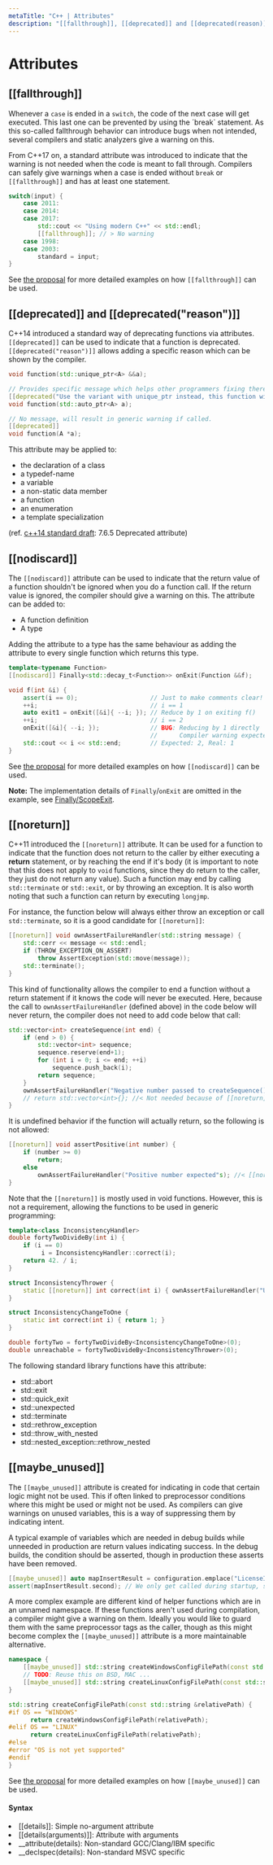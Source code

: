 ```yaml
---
metaTitle: "C++ | Attributes"
description: "[[fallthrough]], [[deprecated]] and [[deprecated(reason)]], [[nodiscard]], [[noreturn]], [[maybe_unused]]"
---
```


# Attributes




## [[fallthrough]]


Whenever a `case` is ended in a `switch`, the code of the next case will get executed. This last one can be prevented by using the ´break` statement.
As this so-called fallthrough behavior can introduce bugs when not intended, several compilers and static analyzers give a warning on this.

From C++17 on, a standard attribute was introduced to indicate that the warning is not needed when the code is meant to fall through.
Compilers can safely give warnings when a case is ended without `break` or `[[fallthrough]]` and has at least one statement.

```cpp
switch(input) {
    case 2011:
    case 2014:
    case 2017:
        std::cout << "Using modern C++" << std::endl;
        [[fallthrough]]; // > No warning
    case 1998:
    case 2003:
        standard = input;
}

```

See [the proposal](https://isocpp.org/files/papers/P0188R0.pdf) for more detailed examples on how `[[fallthrough]]` can be used.



## [[deprecated]] and [[deprecated("reason")]]


C++14 introduced a standard way of deprecating functions via attributes. `[[deprecated]]` can be used to indicate that a function is deprecated. `[[deprecated("reason")]]` allows adding a specific reason which can be shown by the compiler.

```cpp
void function(std::unique_ptr<A> &&a);

// Provides specific message which helps other programmers fixing there code
[[deprecated("Use the variant with unique_ptr instead, this function will be removed in the next release")]]
void function(std::auto_ptr<A> a);

// No message, will result in generic warning if called.
[[deprecated]]
void function(A *a);

```

This attribute may be applied to:

- the declaration of a class
- a typedef-name
- a variable
- a non-static data member
- a function
- an enumeration
- a template specialization

(ref. [c++14 standard draft](http://www.open-std.org/jtc1/sc22/wg21/docs/papers/2013/n3797.pdf): 7.6.5  Deprecated attribute)



## [[nodiscard]]


The `[[nodiscard]]` attribute can be used to indicate that the return value of a function shouldn't be ignored when you do a function call. If the return value is ignored, the compiler should give a warning on this. The attribute can be added to:

- A function definition
- A type

Adding the attribute to a type has the same behaviour as adding the attribute to every single function which returns this type.

```cpp
template<typename Function>
[[nodiscard]] Finally<std::decay_t<Function>> onExit(Function &&f);

void f(int &i) {
    assert(i == 0);                    // Just to make comments clear!
    ++i;                               // i == 1
    auto exit1 = onExit([&i]{ --i; }); // Reduce by 1 on exiting f()
    ++i;                               // i == 2
    onExit([&i]{ --i; });              // BUG: Reducing by 1 directly
                                       //      Compiler warning expected
    std::cout << i << std::end;        // Expected: 2, Real: 1
}

```

See [the proposal](http://www.open-std.org/jtc1/sc22/wg21/docs/papers/2015/p0068r0.pdf) for more detailed examples on how `[[nodiscard]]` can be used.

**Note:** The implementation details of `Finally`/`onExit` are omitted in the example, see [Finally/ScopeExit](http://stackoverflow.com/documentation/c%2b%2b/1320/raii-resource-acquisition-is-initialization/4551/finally-scopeexit).



## [[noreturn]]


C++11 introduced the `[[noreturn]]` attribute.
It can be used for a function to indicate that the function does not return to the caller by either executing a **return** statement, or by reaching the end if it's body (it is important to note that this does not apply to `void` functions, since they do return to the caller, they just do not return any value). Such a function may end by calling `std::terminate` or `std::exit`, or by throwing an exception. It is also worth noting that such a function can return by executing `longjmp`.

For instance, the function below will always either throw an exception or call `std::terminate`, so it is a good candidate for `[[noreturn]]`:

```cpp
[[noreturn]] void ownAssertFailureHandler(std::string message) {
    std::cerr << message << std::endl;
    if (THROW_EXCEPTION_ON_ASSERT)
        throw AssertException(std::move(message));
    std::terminate();
}

```

This kind of functionality allows the compiler to end a function without a return statement if it knows the code will never be executed. Here, because the call to `ownAssertFailureHandler` (defined above) in the code below will never return, the compiler does not need to add code below that call:

```cpp
std::vector<int> createSequence(int end) {
    if (end > 0) {
        std::vector<int> sequence;
        sequence.reserve(end+1);
        for (int i = 0; i <= end; ++i)
            sequence.push_back(i);
        return sequence;
    }
    ownAssertFailureHandler("Negative number passed to createSequence()"s);
    // return std::vector<int>{}; //< Not needed because of [[noreturn]]
}

```

It is undefined behavior if the function will actually return, so the following is not allowed:

```cpp
[[noreturn]] void assertPositive(int number) {
    if (number >= 0)
        return;
    else
        ownAssertFailureHandler("Positive number expected"s); //< [[noreturn]]
}

```

Note that the `[[noreturn]]` is mostly used in void functions. However, this is not a requirement, allowing the functions to be used in generic programming:

```cpp
template<class InconsistencyHandler>
double fortyTwoDivideBy(int i) {
    if (i == 0)
         i = InconsistencyHandler::correct(i);
    return 42. / i;
}

struct InconsistencyThrower {
    static [[noreturn]] int correct(int i) { ownAssertFailureHandler("Unknown inconsistency"s); }
}

struct InconsistencyChangeToOne {
    static int correct(int i) { return 1; }
}

double fortyTwo = fortyTwoDivideBy<InconsistencyChangeToOne>(0);
double unreachable = fortyTwoDivideBy<InconsistencyThrower>(0);

```

The following standard library functions have this attribute:

- std::abort
- std::exit
- std::quick_exit
- std::unexpected
- std::terminate
- std::rethrow_exception
- std::throw_with_nested
- std::nested_exception::rethrow_nested



## [[maybe_unused]]


The `[[maybe_unused]]` attribute is created for indicating in code that certain logic might not be used. This if often linked to preprocessor conditions where this might be used or might not be used. As compilers can give warnings on unused variables, this is a way of suppressing them by indicating intent.

A typical example of variables which are needed in debug builds while unneeded in production are return values indicating success. In the debug builds, the condition should be asserted, though in production these asserts have been removed.

```cpp
[[maybe_unused]] auto mapInsertResult = configuration.emplace("LicenseInfo", stringifiedLicenseInfo);
assert(mapInsertResult.second); // We only get called during startup, so we can't be in the map

```

A more complex example are different kind of helper functions which are in an unnamed namespace. If these functions aren't used during compilation, a compiler might give a warning on them. Ideally you would like to guard them with the same preprocessor tags as the caller, though as this might become complex the `[[maybe_unused]]` attribute is a more maintainable alternative.

```cpp
namespace {
    [[maybe_unused]] std::string createWindowsConfigFilePath(const std::string &relativePath);
    // TODO: Reuse this on BSD, MAC ...
    [[maybe_unused]] std::string createLinuxConfigFilePath(const std::string &relativePath);
}

std::string createConfigFilePath(const std::string &relativePath) {
#if OS == "WINDOWS"
      return createWindowsConfigFilePath(relativePath);
#elif OS == "LINUX"
      return createLinuxConfigFilePath(relativePath);
#else
#error "OS is not yet supported"
#endif
}

```

See [the proposal](https://isocpp.org/files/papers/P0212R0.pdf) for more detailed examples on how `[[maybe_unused]]` can be used.



#### Syntax


<li>
[[details]]: Simple no-argument attribute
</li>
<li>
[[details(arguments)]]: Attribute with arguments
</li>
<li>
__attribute(details): Non-standard GCC/Clang/IBM specific
</li>
<li>
__declspec(details): Non-standard MSVC specific
</li>

